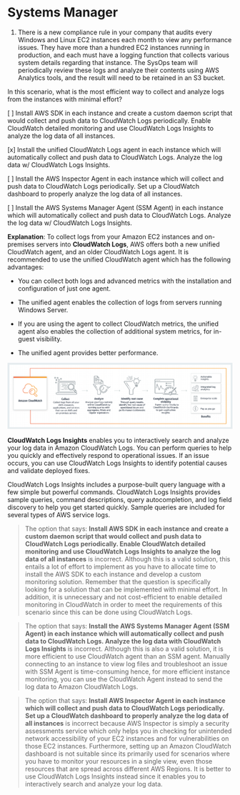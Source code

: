 # Systems Manager

1. There is a new compliance rule in your company that audits every Windows and Linux EC2 instances each month to view any performance issues. They have more than a hundred EC2 instances running in production, and each must have a logging function that collects various system details regarding that instance. The SysOps team will periodically review these logs and analyze their contents using AWS Analytics tools, and the result will need to be retained in an S3 bucket.

In this scenario, what is the most efficient way to collect and analyze logs from the instances with minimal effort?

[ ] Install AWS SDK in each instance and create a custom daemon script that would collect and push data to CloudWatch Logs periodically. Enable CloudWatch detailed monitoring and use CloudWatch Logs Insights to analyze the log data of all instances.

[x] Install the unified CloudWatch Logs agent in each instance which will automatically collect and push data to CloudWatch Logs. Analyze the log data w/ CloudWatch Logs Insights.

[ ] Install the AWS Inspector Agent in each instance which will collect and push data to CloudWatch Logs periodically. Set up a CloudWatch dashboard to properly analyze the log data of all instances.

[ ] Install the AWS Systems Manager Agent (SSM Agent) in each instance which will automatically collect and push data to CloudWatch Logs. Analyze the log data w/ CloudWatch Logs Insights.

**Explanation**: To collect logs from your Amazon EC2 instances and on-premises servers into **CloudWatch Logs**, AWS offers both a new unified CloudWatch agent, and an older CloudWatch Logs agent. It is recommended to use the unified CloudWatch agent which has the following advantages:

* You can collect both logs and advanced metrics with the installation and configuration of just one agent.

* The unified agent enables the collection of logs from servers running Windows Server.

* If you are using the agent to collect CloudWatch metrics, the unified agent also enables the collection of additional system metrics, for in-guest visibility.

* The unified agent provides better performance.

![Fig. 1 Amazon CloudWatch](../../../../img/elastic-compute-cloud/cloudwatch/fig04.png)

**CloudWatch Logs Insights** enables you to interactively search and analyze your log data in Amazon CloudWatch Logs. You can perform queries to help you quickly and effectively respond to operational issues. If an issue occurs, you can use CloudWatch Logs Insights to identify potential causes and validate deployed fixes.

CloudWatch Logs Insights includes a purpose-built query language with a few simple but powerful commands. CloudWatch Logs Insights provides sample queries, command descriptions, query autocompletion, and log field discovery to help you get started quickly. Sample queries are included for several types of AWS service logs.

> The option that says: **Install AWS SDK in each instance and create a custom daemon script that would collect and push data to CloudWatch Logs periodically. Enable CloudWatch detailed monitoring and use CloudWatch Logs Insights to analyze the log data of all instances** is incorrect. Although this is a valid solution, this entails a lot of effort to implement as you have to allocate time to install the AWS SDK to each instance and develop a custom monitoring solution. Remember that the question is specifically looking for a solution that can be implemented with minimal effort. In addition, it is unnecessary and not cost-efficient to enable detailed monitoring in CloudWatch in order to meet the requirements of this scenario since this can be done using CloudWatch Logs.

> The option that says: **Install the AWS Systems Manager Agent (SSM Agent) in each instance which will automatically collect and push data to CloudWatch Logs. Analyze the log data with CloudWatch Logs Insights** is incorrect. Although this is also a valid solution, it is more efficient to use CloudWatch agent than an SSM agent. Manually connecting to an instance to view log files and troubleshoot an issue with SSM Agent is time-consuming hence, for more efficient instance monitoring, you can use the CloudWatch Agent instead to send the log data to Amazon CloudWatch Logs.

> The option that says: **Install AWS Inspector Agent in each instance which will collect and push data to CloudWatch Logs periodically. Set up a CloudWatch dashboard to properly analyze the log data of all instances** is incorrect because AWS Inspector is simply a security assessments service which only helps you in checking for unintended network accessibility of your EC2 instances and for vulnerabilities on those EC2 instances. Furthermore, setting up an Amazon CloudWatch dashboard is not suitable since its primarily used for scenarios where you have to monitor your resources in a single view, even those resources that are spread across different AWS Regions. It is better to use CloudWatch Logs Insights instead since it enables you to interactively search and analyze your log data.

<br />
